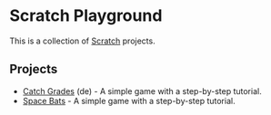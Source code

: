 # Scratch Playground

This is a collection of [Scratch](https://scratch.mit.edu/) projects.

## Projects

- [Catch Grades](./catch-grades/README.md) (de) - A simple game with a
  step-by-step tutorial.
- [Space Bats](./space-bats/README.md) - A simple game with a step-by-step
  tutorial.

